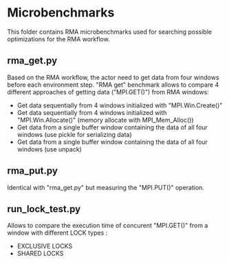 # Microbenchmarks
This folder contains RMA microbenchmarks used for searching possible optimizations for the RMA workflow.

## rma_get.py
Based on the RMA workflow, the actor need to get data from four windows before each environment step. "RMA get" benchmark allows to compare 4 different approaches of getting data ("MPI.GET()") from RMA windows:
- Get data sequentially from 4 windows initialized with "MPI.Win.Create()"
- Get data sequentially from 4 windows initialized with "MPI.Win.Allocate()" (memory allocate with MPI_Mem_Alloc())
- Get data from a single buffer window containing the data of all four windows (use pickle for serializing data)
- Get data from a single buffer window containing the data of all four windows (use unpack)

## rma_put.py 
Identical with "rma_get.py" but measuring the "MPI.PUT()" operation.

## run_lock_test.py 
Allows to compare the execution time of concurent "MPI.GET()" from a window with different LOCK types :
- EXCLUSIVE LOCKS 
- SHARED LOCKS
